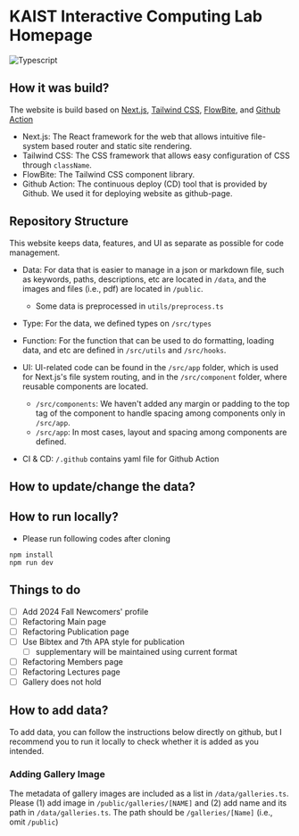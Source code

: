 # KAIST Interactive Computing Lab Homepage

![Typescript](https://shields.io/badge/TypeScript-3178C6?logo=TypeScript&logoColor=FFF&style=flat-square)

## How it was build?
The website is build based on [Next.js](https://nextjs.org/), [Tailwind CSS](https://tailwindcss.com/), [FlowBite](https://flowbite.com/), and [Github Action](https://docs.github.com/ko/actions)

* Next.js: The React framework for the web that allows intuitive file-system based router and static site rendering.
* Tailwind CSS: The CSS framework that allows easy configuration of CSS through `className`.
* FlowBite: The Tailwind CSS component library. 
* Github Action: The continuous deploy (CD) tool that is provided by Github. We used it for deploying website as github-page.

## Repository Structure

This website keeps data, features, and UI as separate as possible for code management.

* Data: For data that is easier to manage in a json or markdown file, such as keywords, paths, descriptions, etc are located in `/data`, and the images and files (i.e., pdf) are located in `/public`.
    * Some data is preprocessed in `utils/preprocess.ts`

* Type: For the data, we defined types on `/src/types`

* Function: For the function that can be used to do formatting, loading data, and etc are defined in `/src/utils` and `/src/hooks`.

* UI: UI-related code can be found in the `/src/app` folder, which is used for Next.js's file system routing, and in the `/src/component` folder, where reusable components are located.
    * `/src/components`: We haven't added any margin or padding to the top tag of the component to handle spacing among components only in `/src/app`.
    * `/src/app`: In most cases, layout and spacing among components are defined.  


* CI & CD: `/.github` contains yaml file for Github Action

## How to update/change the data?


## How to run locally?

* Please run following codes after cloning
```shell
npm install
npm run dev
```

## Things to do

- [ ] Add 2024 Fall Newcomers' profile
- [ ] Refactoring Main page
- [ ] Refactoring Publication page
- [ ] Use Bibtex and 7th APA style for publication
  - [ ] supplementary will be maintained using current format
- [ ] Refactoring Members page
- [ ] Refactoring Lectures page
- [ ] Gallery does not hold

## How to add data?

To add data, you can follow the instructions below directly on github, but I recommend you to run it locally to check whether it is added as you intended.

### Adding Gallery Image

The metadata of gallery images are included as a list in `/data/galleries.ts`.
Please (1) add image in `/public/galleries/[NAME]` and (2) add name and its path in `/data/galleries.ts`.
The path should be `/galleries/[Name]` (i.e., omit `/public`)

